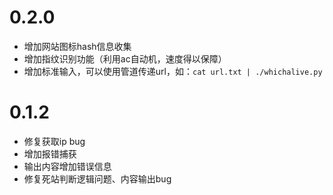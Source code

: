 # 0.2.0
- 增加网站图标hash信息收集
- 增加指纹识别功能（利用ac自动机，速度得以保障）
- 增加标准输入，可以使用管道传递url，如：`cat url.txt | ./whichalive.py`

# 0.1.2
- 修复获取ip bug
- 增加报错捕获
- 输出内容增加错误信息
- 修复死站判断逻辑问题、内容输出bug